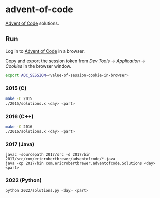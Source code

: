 # advent-of-code

[Advent of Code](https://adventofcode.com/) solutions.

## Run

Log in to [Advent of Code](https://adventofcode) in a browser.

Copy and export the session token from *Dev Tools* -> *Application* -> *Cookies* in the browser window.

```sh
export AOC_SESSION=<value-of-session-cookie-in-browser>
```

### 2015 (C)

```sh
make -C 2015
./2015/solutions.x <day> <part>
```

### 2016 (C++)

```sh
make -C 2016
./2016/solutions.x <day> <part>
```

### 2017 (Java)

```
javac -sourcepath 2017/src -d 2017/bin 2017/src/com/ericrobertbrewer/adventofcode/*.java
java -cp 2017/bin com.ericrobertbrewer.adventofcode.Solutions <day> <part>
```

### 2022 (Python)

```sh
python 2022/solutions.py <day> <part>
```
